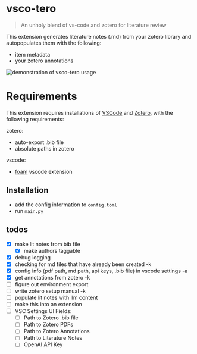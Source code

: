 # vsco-tero

> An unholy blend of vs-code and zotero for literature review

This extension generates literature notes (.md) from your zotero library and autopopulates them with the following:

- item metadata
- your zotero annotations

![demonstration of vsco-tero usage](demo.gif)

# Requirements

This extension requires installations of [VSCode](https://code.visualstudio.com/) and [Zotero](https://www.zotero.org/), with the following requirements:

zotero:
- auto-export .bib file
- absolute paths in zotero

vscode:
- [foam](https://github.com/foambubble/foam) vscode extension

## Installation 

- add the config information to `config.toml`
- run `main.py`

## todos

- [X] make lit notes from bib file
  - [X] make authors taggable
- [X] debug logging
- [X] checking for md files that have already been created -k
- [X] config info (pdf path, md path, api keys, .bib file) in vscode settings -a
- [X] get annotations from zotero -k
- [ ] figure out environment export
- [ ] write zotero setup manual -k
- [ ] populate lit notes with llm content
- [ ] make this into an extension
- [ ] VSC Settings UI Fields:
  - [ ] Path to Zotero .bib file
  - [ ] Path to Zotero PDFs
  - [ ] Path to Zotero Annotations
  - [ ] Path to Literature Notes
  - [ ] OpenAI API Key
